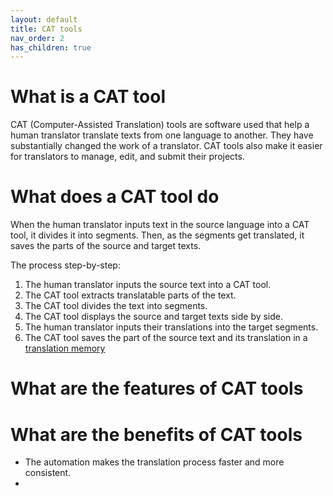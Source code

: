 ```yaml
---
layout: default
title: CAT tools
nav_order: 2
has_children: true
---
```


# **What is a CAT tool**

CAT (Computer-Assisted Translation) tools are software used that help a human translator translate texts from one language to another. They have substantially changed the work of a translator. CAT tools also make it easier for translators to manage, edit, and submit their projects.

# **What does a CAT tool do**

When the human translator inputs text in the source language into a CAT tool, it divides it into segments. Then, as the segments get translated, it saves the parts of the source and target texts.

The process step-by-step:

1. The human translator inputs the source text into a CAT tool.
2. The CAT tool extracts translatable parts of the text.
3. The CAT tool divides the text into segments.
4. The CAT tool displays the source and target texts side by side.
5. The human translator inputs their translations into the target segments.
6. The CAT tool saves the part of the source text and its translation in a [translation memory](https://adgut1509.github.io/ProjektZaliczeniowy/docs/parent1/child2.html)

# **What are the features of CAT tools**

# **What are the benefits of CAT tools**

- The automation makes the translation process faster and more consistent.
- 